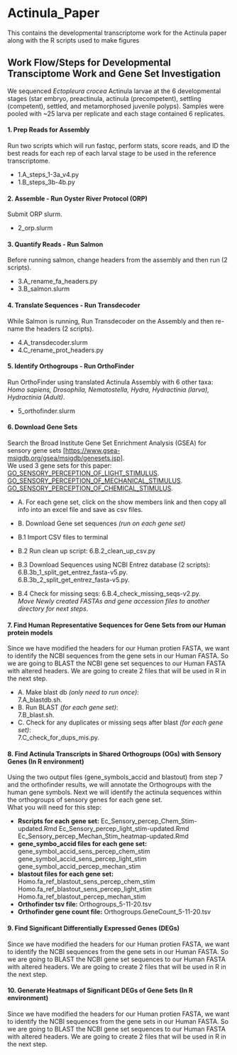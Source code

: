 # Actinula_Paper
This contains the developmental transcriptome work for the Actinula paper along with the R scripts used to make figures

## Work Flow/Steps for Developmental Transciptome Work and Gene Set Investigation
We sequenced *Ectopleura crocea* Actinula larvae at the 6 developmental stages (star embryo, preactinula, actinula (precompetent), settling (competent), settled, and metamorphosed juvenile polyps). Samples were pooled with ~25 larva per replicate and each stage contained 6 replicates.  

#### 1. Prep Reads for Assembly
   Run two scripts which will run fastqc, perform stats, score reads, and ID the best reads for each rep of each larval stage to be used in the reference transcriptome.  
  * 1.A_steps_1-3a_v4.py
  * 1.B_steps_3b-4b.py

#### 2. Assemble - Run Oyster River Protocol (ORP)
   Submit ORP slurm. 
  * 2_orp.slurm

#### 3. Quantify Reads - Run Salmon 
   Before running salmon, change headers from the assembly and then run (2 scripts). 
  * 3.A_rename_fa_headers.py
  * 3.B_salmon.slurm

#### 4. Translate Sequences - Run Transdecoder 
   While Salmon is running, Run Transdecoder on the Assembly and then re-name the headers (2 scripts). 
  * 4.A_transdecoder.slurm
  * 4.C_rename_prot_headers.py

#### 5. Identify Orthogroups - Run OrthoFinder
   Run OrthoFinder using translated Actinula Assembly with 6 other taxa: *Homo sapiens, Drosophila, Nematostella, Hydra, Hydractinia (larva), Hydractinia (Adult)*.  
  * 5_orthofinder.slurm

#### 6. Download Gene Sets 
   Search the Broad Institute Gene Set Enrichment Analysis (GSEA) for sensory gene sets [https://www.gsea-msigdb.org/gsea/msigdb/genesets.jsp].   
   We used 3 gene sets for this paper:   
   [GO_SENSORY_PERCEPTION_OF_LIGHT_STIMULUS](https://www.gsea-msigdb.org/gsea/msigdb/cards/GO_SENSORY_PERCEPTION_OF_LIGHT_STIMULUS.html). 
   [GO_SENSORY_PERCEPTION_OF_MECHANICAL_STIMULUS](https://www.gsea-msigdb.org/gsea/msigdb/cards/GO_SENSORY_PERCEPTION_OF_MECHANICAL_STIMULUS.html). 
   [GO_SENSORY_PERCEPTION_OF_CHEMICAL_STIMULUS](https://www.gsea-msigdb.org/gsea/msigdb/cards/GO_SENSORY_PERCEPTION_OF_CHEMICAL_STIMULUS.html). 

  * A. For each gene set, click on the show members link and then copy all info into an excel file and save as csv files. 

  * B. Download Gene set sequences *(run on each gene set)* 
  *   B.1 Import CSV files to terminal 
  *   B.2 Run clean up script: 6.B.2_clean_up_csv.py
  *   B.3 Download Sequences using NCBI Entrez database (2 scripts):   
         6.B.3b_1_split_get_entrez_fasta-v5.py.    
         6.B.3b_2_split_get_entrez_fasta-v5.py.    
  *   B.4 Check for missing seqs: 6.B.4_check_missing_seqs-v2.py.  
   *Move Newly created FASTAs and gene accession files to another directory for next steps*.   

#### 7. Find Human Representative Sequences for Gene Sets from our Human protein models  
  Since we have modified the headers for our Human protien FASTA, we want to identify the NCBI sequences from the gene sets in our Human FASTA. So we are going to BLAST the NCBI gene set sequences to our Human FASTA with altered headers. We are going to create 2 files that will be used in R in the next step. 

  * A. Make blast db *(only need to run once)*:  
   7.A_blastdb.sh.    
  * B. Run BLAST *(for each gene set)*:  
   7.B_blast.sh.  
  * C. Check for any duplicates or missing seqs after blast *(for each gene set)*:  
   7.C_check_for_dups_mis.py.  
   
#### 8. Find Actinula Transcripts in Shared Orthogroups (OGs) with Sensory Genes (In R environment)
  Using the two output files (gene_symbols_accid and blastout) from step 7 and the orthofinder results, we will annotate the Orthogroups with the human gene symbols. Next we will identify the actinula sequences within the orthogroups of sensory genes for each gene set.  
   What you will need for this step:  
  * **Rscripts for each gene set:** Ec_Sensory_percep_Chem_Stim-updated.Rmd Ec_Sensory_percep_light_stim-updated.Rmd Ec_Sensory_percep_Mechan_Stim_heatmap-updated.Rmd
  * **gene_symbo_accid files for each gene set:** gene_symbol_accid_sens_percep_chem_stim gene_symbol_accid_sens_percep_light_stim gene_symbol_accid_percep_mechan_stim
  * **blastout files for each gene set:** Homo.fa_ref_blastout_sens_percep_chem_stim Homo.fa_ref_blastout_sens_percep_light_stim Homo.fa_ref_blastout_percep_mechan_stim 
  * **Orthofinder tsv file:** Orthogroups_5-11-20.tsv
  * **Orthofinder gene count file:** Orthogroups.GeneCount_5-11-20.tsv
  
#### 9. Find Significant Differentially Expressed Genes (DEGs) 
  Since we have modified the headers for our Human protien FASTA, we want to identify the NCBI sequences from the gene sets in our Human FASTA. So we are going to BLAST the NCBI gene set sequences to our Human FASTA with altered headers. We are going to create 2 files that will be used in R in the next step. 

#### 10. Generate Heatmaps of Significant DEGs of Gene Sets (In R environment)
  Since we have modified the headers for our Human protien FASTA, we want to identify the NCBI sequences from the gene sets in our Human FASTA. So we are going to BLAST the NCBI gene set sequences to our Human FASTA with altered headers. We are going to create 2 files that will be used in R in the next step. 








